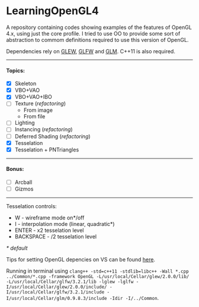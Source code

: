 # LearningOpenGL4

A repository containing codes showing examples of the features of OpenGL 4.x, using just the core profile.
I tried to use OO to provide some sort of abstraction to commom definitions required to use this version of OpenGL.

Dependencies rely on [GLEW](http://glew.sourceforge.net/), [GLFW](http://www.glfw.org/) and [GLM](http://glm.g-truc.net/). C++11 is also required.

---
#### Topics:
- [x] Skeleton 
- [x] VBO+VAO
- [x] VBO+VAO+IBO 
- [ ] Texture (*refactoring*)
  - From image
  - From file
- [ ] Lighting
- [ ] Instancing (*refactoring*)
- [ ] Deferred Shading (*refactoring*)
- [x] Tesselation
- [x] Tesselation + PNTriangles

---
#### Bonus:
- [ ] Arcball
- [ ] Gizmos
  
---  
  Tesselation controls:
  * W - wireframe mode on*/off
  * I - interpolation mode (linear, quadratic*)
  * ENTER - x2 tesselation level
  * BACKSPACE - /2 tesselation level
  
_*_ *default*

Tips for setting OpenGL depencies on VS can be found [here](http://www.41post.com/5178/programming/opengl-configuring-glfw-and-glew-in-visual-cplusplus-express).

Running in terminal using `clang++ -std=c++11 -stdlib=libc++ -Wall *.cpp ../Common/*.cpp -framework OpenGL -L/usr/local/Cellar/glew/2.0.0/lib/ -L/usr/local/Cellar/glfw/3.2.1/lib -lglew -lglfw -I/usr/local/Cellar/glew/2.0.0/include/ -I/usr/local/Cellar/glfw/3.2.1/include -I/usr/local/Cellar/glm/0.9.8.3/include -Idir -I/../Common`.
